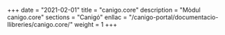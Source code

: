+++
date        = "2021-02-01"
title       = "canigo.core"
description = "Mòdul canigo.core"
sections    = "Canigó"
enllac		= "/canigo-portal/documentacio-llibreries/canigo.core/"
weight		= 1
+++
